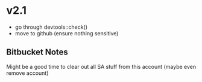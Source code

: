 
# v2.1

- go through devtools::check()
- move to github (ensure nothing sensitive)

## Bitbucket Notes

Might be a good time to clear out all SA stuff from this account (maybe even remove account)
